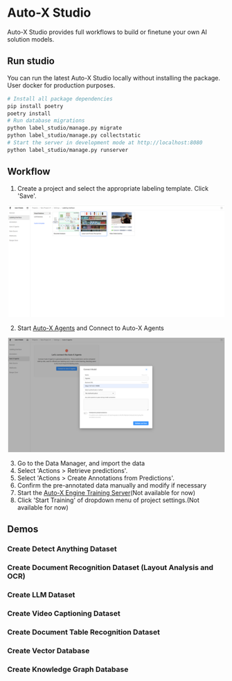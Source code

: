 # Auto-X Studio

Auto-X Studio provides full workflows to build or finetune your own AI solution models.


## Run studio

You can run the latest Auto-X Studio locally without installing the package. 
User docker for production purposes.

```bash
# Install all package dependencies
pip install poetry
poetry install
# Run database migrations
python label_studio/manage.py migrate
python label_studio/manage.py collectstatic
# Start the server in development mode at http://localhost:8080
python label_studio/manage.py runserver
```

## Workflow

1. Create a project and select the appropriate labeling template. Click 'Save'.
<div  align="center">
  <img src="../assets/lspr/select_template.png" width="500"/>
</div>

2. Start [Auto-X Agents](../agents) and Connect to Auto-X Agents
<div  align="center">
  <img src="../assets/lspr/autox_agents.png" width="500"/>
</div>

3. Go to the Data Manager, and import the data
4. Select 'Actions > Retrieve predictions'.
5. Select 'Actions > Create Annotations from Predictions'.
6. Confirm the pre-annotated data manually and modify if necessary
7. Start the [Auto-X Engine Training Server](https://github.com/HairongWu/Auto-X-Engine)(Not available for now)
8. Click 'Start Training' of dropdown menu of project settings.(Not available for now)


## Demos

### Create Detect Anything Dataset


### Create Document Recognition Dataset (Layout Analysis and OCR)

### Create LLM Dataset

### Create Video Captioning Dataset


### Create Document Table Recognition Dataset


### Create Vector Database


### Create Knowledge Graph Database




